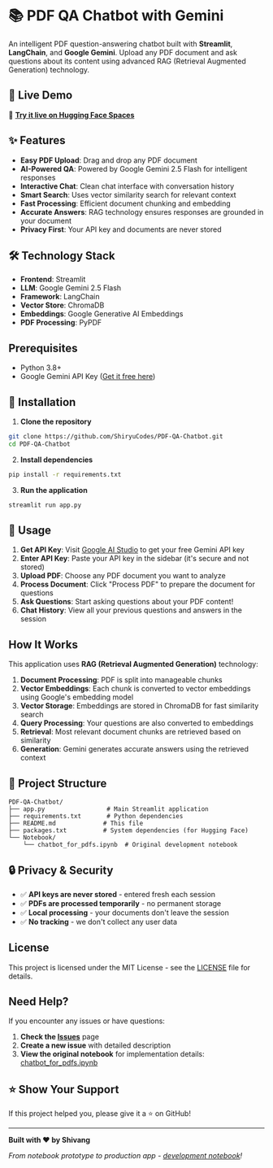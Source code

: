 # 📚 PDF QA Chatbot with Gemini

An intelligent PDF question-answering chatbot built with **Streamlit**, **LangChain**, and **Google Gemini**. Upload any PDF document and ask questions about its content using advanced RAG (Retrieval Augmented Generation) technology.

## 🚀 Live Demo

🔗 **[Try it live on Hugging Face Spaces](https://huggingface.co/spaces/Shiryuxu/pdf-qa-chatbot)**

## ✨ Features

- **Easy PDF Upload**: Drag and drop any PDF document
- **AI-Powered QA**: Powered by Google Gemini 2.5 Flash for intelligent responses
- **Interactive Chat**: Clean chat interface with conversation history
- **Smart Search**: Uses vector similarity search for relevant context
- **Fast Processing**: Efficient document chunking and embedding
- **Accurate Answers**: RAG technology ensures responses are grounded in your document
- **Privacy First**: Your API key and documents are never stored

## 🛠️ Technology Stack

- **Frontend**: Streamlit
- **LLM**: Google Gemini 2.5 Flash
- **Framework**: LangChain
- **Vector Store**: ChromaDB  
- **Embeddings**: Google Generative AI Embeddings
- **PDF Processing**: PyPDF

## Prerequisites

- Python 3.8+
- Google Gemini API Key ([Get it free here](https://makersuite.google.com/app/apikey))

## 🔧 Installation

1. **Clone the repository**
```bash
git clone https://github.com/ShiryuCodes/PDF-QA-Chatbot.git
cd PDF-QA-Chatbot
```

2. **Install dependencies**
```bash
pip install -r requirements.txt
```

3. **Run the application**
```bash
streamlit run app.py
```

## 📖 Usage

1. **Get API Key**: Visit [Google AI Studio](https://makersuite.google.com/app/apikey) to get your free Gemini API key
2. **Enter API Key**: Paste your API key in the sidebar (it's secure and not stored)
3. **Upload PDF**: Choose any PDF document you want to analyze
4. **Process Document**: Click "Process PDF" to prepare the document for questions
5. **Ask Questions**: Start asking questions about your PDF content!
6. **Chat History**: View all your previous questions and answers in the session

## How It Works

This application uses **RAG (Retrieval Augmented Generation)** technology:

1. **Document Processing**: PDF is split into manageable chunks
2. **Vector Embeddings**: Each chunk is converted to vector embeddings using Google's embedding model
3. **Vector Storage**: Embeddings are stored in ChromaDB for fast similarity search
4. **Query Processing**: Your questions are also converted to embeddings
5. **Retrieval**: Most relevant document chunks are retrieved based on similarity
6. **Generation**: Gemini generates accurate answers using the retrieved context

## 📁 Project Structure

```
PDF-QA-Chatbot/
├── app.py                 # Main Streamlit application
├── requirements.txt       # Python dependencies
├── README.md             # This file
├── packages.txt          # System dependencies (for Hugging Face)
└── Notebook/
    └── chatbot_for_pdfs.ipynb  # Original development notebook
```

## 🔒 Privacy & Security

- ✅ **API keys are never stored** - entered fresh each session
- ✅ **PDFs are processed temporarily** - no permanent storage
- ✅ **Local processing** - your documents don't leave the session
- ✅ **No tracking** - we don't collect any user data

## License

This project is licensed under the MIT License - see the [LICENSE](LICENSE) file for details.

##  Need Help?

If you encounter any issues or have questions:

1. **Check the [Issues](https://github.com/ShiryuCodes/PDF-QA-Chatbot/issues)** page
2. **Create a new issue** with detailed description
3. **View the original notebook** for implementation details: [chatbot_for_pdfs.ipynb](https://github.com/ShiryuCodes/PDF-QA-Chatbot/blob/main/Notebook/chatbot_for_pdfs.ipynb)

## ⭐ Show Your Support

If this project helped you, please give it a ⭐ on GitHub!

---

**Built with ❤️ by Shivang**

*From notebook prototype to production app - [development notebook](https://github.com/ShiryuCodes/PDF-QA-Chatbot/blob/main/Notebook/chatbot_for_pdfs.ipynb)!*
